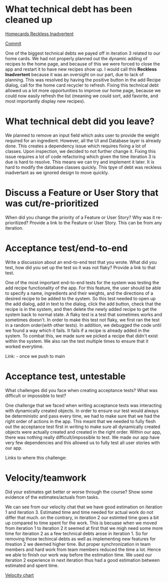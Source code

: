 What technical debt has been cleaned up
========================================

<ins>Homecards Reckless Inadvertent</ins>

[Commit](https://code.cs.umanitoba.ca/winter-2022-a02/group-4/dish-project/-/commit/f6e61bed5a17743f0e9991d515c066d00e3bb139)

One of the biggest technical debts we payed off in iteration 3 related to our home cards. 
We had not properly planned out the dynamic adding of recipes to the home page, and because of this we were forced to close the app and restart it to have new recipes show up. 
I would call this **Reckless Inadvertent** because it was an oversight on our part, due to lack of planning. 
This was resolved by having the positive button in the add Recipe dialog, call for the home card recycler to refresh.
Fixing this technical debt allowed us a lot more opportunities to improve our home page, because we could now easily refresh the list (meaning we could sort, add favorite, and most importantly display new recipes). 

What technical debt did you leave?
==================================

We planned to remove an input field which asks user to provide the weight required for an ingredient. However, all the UI and Database layer is already done. This creates a dependency issue which requires fixing a lot of classes. Upon inspection, we decided to not further change it. Fixing this issue requires a lot of code refactoring which given the time iteration 3 is due is hard to resolve. This means we can try and implement it later. It is hard to modify the database classes quickly. This tpye of debt was reckless inadvertant as we ignored design to move quickly.

Discuss a Feature or User Story that was cut/re-prioritized
============================================

When did you change the priority of a Feature or User Story? Why was it
re-prioritized? Provide a link to the Feature or User Story. This can be from any
iteration.

Acceptance test/end-to-end
==========================

Write a discussion about an end-to-end test that you wrote. What did you test,
how did you set up the test so it was not flaky? Provide a link to that test.

One of the most important end-to-end tests for the system was testing the add recipe functionality of the app. For this feature, the user should be able to specify a name, ingredients and their weights, and the directions of a desired recipe to be added to the system. So this test needed to open up the add dialog, add in text to the dialog, click the add button, check that the recipe is in the system, and then delete the newly added recipe to get the system back to normal state. A flaky test is a test that sometimes works and sometimes doesn't. In order to make this test not flaky, we first ran the test in a random order(with other tests). In addition, we debugged the code until we found a way which it fails. It fails if a recipe is already added in the system. To combat this, we made sure we picked a recipe that didn't exist within the system. We also ran the test multiple times to ensure that it worked everytime.

Link: - once we push to main


Acceptance test, untestable
===============

What challenges did you face when creating acceptance tests? What was difficult
or impossible to test?

One challenge that we faced when writing acceptance tests was interacting with dynamically created objects. In order to ensure our test would always be deterministic and pass every time, we had to make sure that we had the right order of actions in the app. This meant that we needed to fully flesh out the acceptance test first in writing to make sure all dynamically created objects were actually created and created in the right order. Within our app, there was nothing really difficult/impossible to test. We made our app have very few dependencies and this allowed us to fully test all user stories with our app.

Links to where this challenge:



Velocity/teamwork
=================

Did your estimates get better or worse through the course? Show some
evidence of the estimates/actuals from tasks.

We can see from our velocity chat that we have good estimation on iteration 1 and iteration 3. Estimated time and time needed for actual work do not differ that much. on the contrary, in  iteration 2 our estimted time goes a bit up compared to time spent for the work. This is becuase  when we moved from iteration 1 to iteration 2 it seemed at first that we migh need some  more time for iteration 2 as a few technical debts arose in iteration 1. So for  removing those techincal debts as well as implementing new features for itreation 2  we deemed higher time. But proper synchronization in team members and hard work from team members reduced the time a lot. Hence we able to finish our work way before the estimation time. We used our iteration 2 experience in next iteration thus had a good estimation between estimated and spent time.

[Velocity chart](https://code.cs.umanitoba.ca/winter-2022-a02/group-4/dish-project/-/blob/main/website/ProjectVelocity.png)
